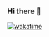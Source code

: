 ### Hi there 👋

[![wakatime](https://wakatime.com/badge/user/1b41af2d-dd85-428a-a268-408876f11da7.svg)](https://wakatime.com/@1b41af2d-dd85-428a-a268-408876f11da7)

<!--
**prakharbhasin/prakharbhasin** is a ✨ _special_ ✨ repository because its `README.md` (this file) appears on your GitHub profile.

Here are some ideas to get you started:

- 🔭 I’m currently working on ...
- 🌱 I’m currently learning ...
- 👯 I’m looking to collaborate on ...
- 🤔 I’m looking for help with ...
- 💬 Ask me about ...
- 📫 How to reach me: ...
- 😄 Pronouns: ...
- ⚡ Fun fact: ...
-->
